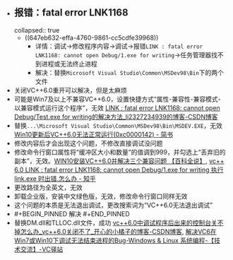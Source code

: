 - ## 报错：fatal error LNK1168
  collapsed:: true
	- ((647eb632-effa-4760-9861-cc5cdfe39968))
		- 详情：调试->修改程序内容->调试->报错`LINK : fatal error LNK1168: cannot open Debug/1.exe for writing`->任务管理器找不到进程或无法终止进程
		- 解决：替换`Microsoft Visual Studio\Common\MSDev98\Bin`下的两个文件
- 关闭VC++6.0重开可以解决，但是太麻烦
- 可能是Win7及以上不兼容VC++6.0，设置快捷方式“属性-兼容性-兼容模式-以兼容模式运行这个程序”，无效 [LINK : fatal error LNK1168: cannot open Debug/Test.exe for writing的解决方法_li2327234939的博客-CSDN博客](https://blog.csdn.net/li2327234939/article/details/50878677#:~:text=常用的解决方式是：%201.打开电脑的资源管理器（按Ctrl%2BAlt%2BDelete）把Test.exe,进程强制杀死，然后在运行就可以了，如果在资源管理器中找不到只能使用第二种方法了。%20把VC6.0关闭在重新新建一个新的项目就可以了。%20在网上查了一下造成这个错误的原因是VC6.0在win7以上版本不兼容。)
- 替换`...\Microsoft Visual Studio\Common\MSDev98\Bin\MSDEV.EXE`，无效 [Win10更新后VC++6.0无法正常运行(0xc0000142) - 简书](https://www.jianshu.com/p/6ead978cc63e)
- 修改内容后才会出现这个问题，不修改直接调试没问题
- 修改命令行窗口属性将“缓冲区大小和数量”的值调到999，并勾选上“丢弃旧的副本”，无效。[WIN10安装VC++6.0并解决三个兼容问题 【百科全说】](https://www.bkqs.com.cn/content/8p7rvdqzn.html), [vc++ 6.0 LINK : fatal error LNK1168: cannot open Debug/1.exe for writing 执行 link.exe 时出错.怎么办 - 知乎](https://zhuanlan.zhihu.com/p/27236543)
- 更改路径为全英文，无效
- 卸载企业版，安装中文绿色版，无效，修改命令行窗口同样无效
- 这个问题的本质是无法退出调试，更改搜索词为“VC++6.0无法退出调试”
- #+BEGIN_PINNED
  解决
  #+END_PINNED
- 替换DM.dll和TLLOC.dll文件，成功 [vc++6.0中调试程序后出来的控制台关不掉怎么办_vc++6.0关闭不了_开心的小橘子的博客-CSDN博客](https://blog.csdn.net/qq_40568577/article/details/80064569), [解决VC6在Win7或Win10下调试无法结束进程的Bug-Windows & Linux 系统编程-【技术交流】-VC驿站](https://www.cctry.com/thread-289429-1-1.html)